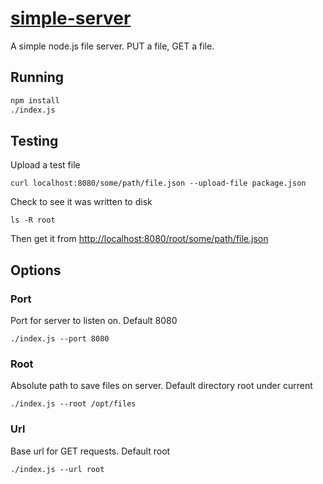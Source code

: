# [simple-server](https://soundcloud.com/theshins/simple-song)

A simple node.js file server. PUT a file, GET a file.

## Running

```sh
npm install
./index.js
```

## Testing

Upload a test file

```
curl localhost:8080/some/path/file.json --upload-file package.json
```

Check to see it was written to disk

```
ls -R root
```

Then get it from <http://localhost:8080/root/some/path/file.json>

## Options

### Port

Port for server to listen on. Default 8080

```
./index.js --port 8080
```

### Root

Absolute path to save files on server. Default directory root under current

```
./index.js --root /opt/files
```

### Url

Base url for GET requests. Default root

```
./index.js --url root
```
